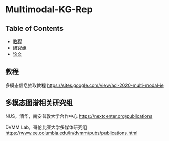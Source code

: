 # Multimodal-KG-Rep

## Table of Contents

- [教程](#教程)
- [研究组](#研究组)
- [论文](#论文)

## 教程

多模态信息抽取教程
https://sites.google.com/view/acl-2020-multi-modal-ie

## 多模态图谱相关研究组

NUS，清华，南安普敦大学合作中心
https://nextcenter.org/publications

DVMM Lab，哥伦比亚大学多媒体研究组
https://www.ee.columbia.edu/ln/dvmm/pubs/publications.html

